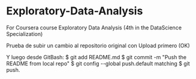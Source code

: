# Exploratory-Data-Analysis
For Coursera course Exploratory Data Analysis (4th in the DataScience Specialization)

Prueba de subir un cambio al repositorio original con Upload primero (OK)

Y luego desde GitBash:
$ git add README.md
$ git commit -m "Push the README from local repo"
$ git config --global push.default matching
$ git push.
